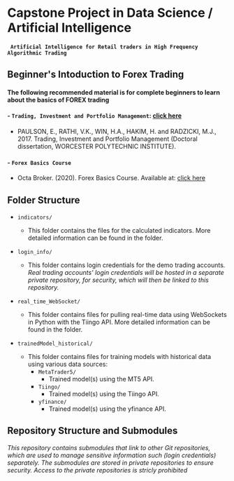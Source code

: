 # Capstone Project in Data Science / Artificial Intelligence
#### ` Artificial Intelligence for Retail traders in High Frequency Algorithmic Trading`

## Beginner's Intoduction to Forex Trading
#### The following recommended material is for complete beginners to learn about the basics of FOREX trading

#### - `Trading, Investment and Portfolio Management`: [click here](https://scholar.google.com/scholar?hl=en&as_sdt=0%2C5&q=Trading%2C+Investment+and+Portfolio+Management+BY%3A+ERIK+PAULSON+VISHAL+K.+RATHI+HTAY+AUNG+WIN+Submitted%3A+February+2017&btnG=)
   - PAULSON, E., RATHI, V.K., WIN, H.A., HAKIM, H. and RADZICKI, M.J., 2017. Trading, Investment and Portfolio Management (Doctoral dissertation, WORCESTER POLYTECHNIC INSTITUTE).

#### - `Forex Basics Course`
   - Octa Broker. (2020). Forex Basics Course. Available at: [click here](https://www.youtube.com/playlist?list=PLwi9xUIQFHIwzGRYwdLpf35aKA29Zm3jW)



## Folder Structure

- `indicators/`
  - This folder contains the files for the calculated indicators. More detailed information can be found in the folder.

- `login_info/`
  - This folder contains login credentials for the demo trading accounts. *Real trading accounts' login credentials will be hosted in a separate private repository, for security, which will then be linked to this repository.*

- `real_time_WebSocket/`
  - This folder contains files for pulling real-time data using WebSockets in Python with the Tiingo API. More detailed information can be found in the folder.

- `trainedModel_historical/`
  - This folder contains files for training models with historical data using various data sources:
    - `MetaTrader5/`
      - Trained model(s) using the MT5 API.
    - `Tiingo/`
      - Trained model(s) using the Tiingo API.
    - `yfinance/`
      - Trained model(s) using the yfinance API.

## Repository Structure and Submodules
*This repository contains submodules that link to other Git repositories, which are used to manage sensitive information such (login credentials) separately. The submodules are stored in private repositories to ensure security. Access to the private repositories is stricly prohibited*